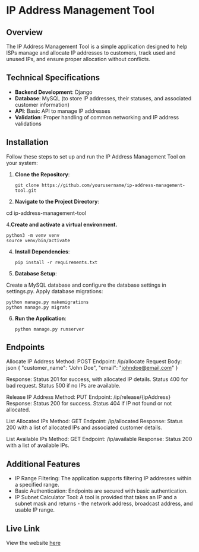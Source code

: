 # IP Address Management Tool

## Overview

The IP Address Management Tool is a simple application designed to help ISPs manage and allocate IP addresses to customers, track used and unused IPs, and ensure proper allocation without conflicts.

## Technical Specifications

- **Backend Development**: Django
- **Database**: MySQL (to store IP addresses, their statuses, and associated customer information)
- **API**: Basic API to manage IP addresses
- **Validation**: Proper handling of common networking and IP address validations

## Installation

Follow these steps to set up and run the IP Address Management Tool on your system:

1. **Clone the Repository**:
  
   `git clone https://github.com/yourusername/ip-address-management-tool.git `

2. **Navigate to the Project Directory**:

  cd ip-address-management-tool

4.**Create and activate a virtual environment.** 

  ```
  python3 -m venv venv
  source venv/bin/activate

  ```

4. **Install Dependencies**:
  
   `pip install -r requirements.txt `

5. **Database Setup**:

  Create a MySQL database and configure the database settings in settings.py.
  Apply database migrations:

  ```
  python manage.py makemigrations
  python manage.py migrate
  ```

6. **Run the Application**:

   `python manage.py runserver `

## Endpoints

Allocate IP Address
  Method: POST
  Endpoint: /ip/allocate
  Request Body:
  json
  {
    "customer_name": "John Doe",
    "email": "johndoe@email.com"
  }

  Response:
    Status 201 for success, with allocated IP details.
    Status 400 for bad request.
    Status 500 if no IPs are available.

Release IP Address
  Method: PUT
  Endpoint: /ip/release/{ipAddress}
  Response:
    Status 200 for success.
    Status 404 if IP not found or not allocated.

List Allocated IPs
    Method: GET
    Endpoint: /ip/allocated
    Response:
      Status 200 with a list of allocated IPs and associated customer details.

List Available IPs
    Method: GET
    Endpoint: /ip/available
    Response:
      Status 200 with a list of available IPs.

## Additional Features
  - IP Range Filtering: The application supports filtering IP addresses within a specified range.
  -  Basic Authentication: Endpoints are secured with basic authentication.
  - IP Subnet Calculator Tool: A tool is provided that takes an IP and a subnet mask and returns - the  network address, broadcast address, and usable IP range.

## Live Link

  View the website <a href="https://inspire-an-awwward-clone.herokuapp.com/">here</a>
